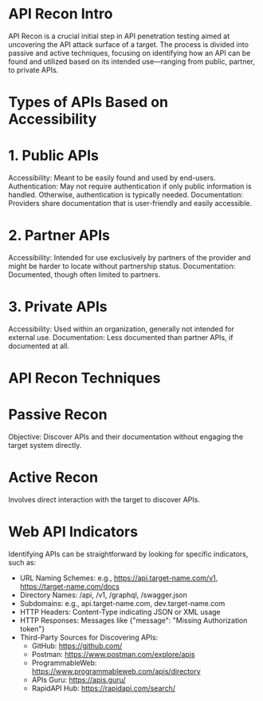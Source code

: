 # API Recon Intro
API Recon is a crucial initial step in API penetration testing aimed at uncovering the API attack surface of a target. The process is divided into passive and active techniques, focusing on identifying how an API can be found and utilized based on its intended use—ranging from public, partner, to private APIs.

# Types of APIs Based on Accessibility
# 1. Public APIs
Accessibility: Meant to be easily found and used by end-users.
Authentication: May not require authentication if only public information is handled. Otherwise, authentication is typically needed.
Documentation: Providers share documentation that is user-friendly and easily accessible.
# 2. Partner APIs
Accessibility: Intended for use exclusively by partners of the provider and might be harder to locate without partnership status.
Documentation: Documented, though often limited to partners.
# 3. Private APIs
Accessibility: Used within an organization, generally not intended for external use.
Documentation: Less documented than partner APIs, if documented at all.

# API Recon Techniques
# Passive Recon
Objective: Discover APIs and their documentation without engaging the target system directly.
# Active Recon
Involves direct interaction with the target to discover APIs.

# Web API Indicators
Identifying APIs can be straightforward by looking for specific indicators, such as:
- URL Naming Schemes: e.g., https://api.target-name.com/v1, https://target-name.com/docs
- Directory Names: /api, /v1, /graphql, /swagger.json
- Subdomains: e.g., api.target-name.com, dev.target-name.com
- HTTP Headers: Content-Type indicating JSON or XML usage
- HTTP Responses: Messages like {"message": "Missing Authorization token"}
- Third-Party Sources for Discovering APIs:
	- GitHub: https://github.com/
	- Postman: https://www.postman.com/explore/apis
	- ProgrammableWeb: https://www.programmableweb.com/apis/directory
	- APIs Guru: https://apis.guru/
	- RapidAPI Hub: https://rapidapi.com/search/
